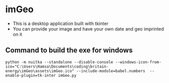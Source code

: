# imGeo

- This is a desktop application built with tkinter
- You can provide your image and have your own date and geo imprinted on it

## Command to build the exe for windows

```console
python -m nuitka --standalone --disable-console --windows-icon-from-ico="C:\Users\Hamsa\Documents\coding\britain-energy\imGeo\assets\imGeo.ico" --include-module=babel.numbers  --enable-plugin=tk-inter imGeo.py
```
